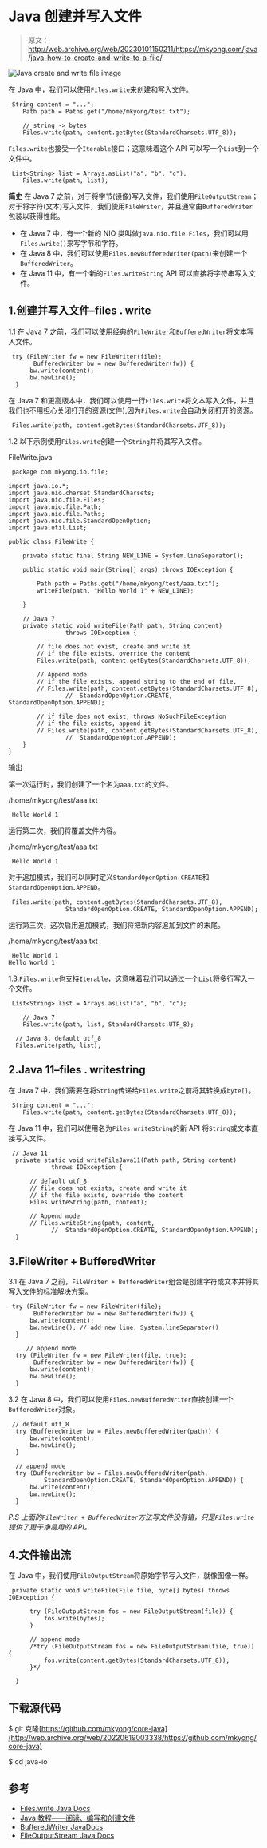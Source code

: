 # Java 创建并写入文件

> 原文：<http://web.archive.org/web/20230101150211/https://mkyong.com/java/java-how-to-create-and-write-to-a-file/>

![Java create and write file image](img/84809e89634363db31b20fa2199b3991.png)

在 Java 中，我们可以使用`Files.write`来创建和写入文件。

```
 String content = "...";
	Path path = Paths.get("/home/mkyong/test.txt");

	// string -> bytes
	Files.write(path, content.getBytes(StandardCharsets.UTF_8)); 
```

`Files.write`也接受一个`Iterable`接口；这意味着这个 API 可以写一个`List`到一个文件中。

```
 List<String> list = Arrays.asList("a", "b", "c");
	Files.write(path, list); 
```

**简史**
在 Java 7 之前，对于将字节(镜像)写入文件，我们使用`FileOutputStream`；对于将字符(文本)写入文件，我们使用`FileWriter`，并且通常由`BufferedWriter`包装以获得性能。

*   在 Java 7 中，有一个新的 NIO 类叫做`java.nio.file.Files`，我们可以用`Files.write()`来写字节和字符。
*   在 Java 8 中，我们可以使用`Files.newBufferedWriter(path)`来创建一个`BufferedWriter`。
*   在 Java 11 中，有一个新的`Files.writeString` API 可以直接将字符串写入文件。

## 1.创建并写入文件–files . write

1.1 在 Java 7 之前，我们可以使用经典的`FileWriter`和`BufferedWriter`将文本写入文件。

```
 try (FileWriter fw = new FileWriter(file);
       BufferedWriter bw = new BufferedWriter(fw)) {
      bw.write(content);
      bw.newLine();
  } 
```

在 Java 7 和更高版本中，我们可以使用一行`Files.write`将文本写入文件，并且我们也不用担心关闭打开的资源(文件),因为`Files.write`会自动关闭打开的资源。

```
 Files.write(path, content.getBytes(StandardCharsets.UTF_8)); 
```

1.2 以下示例使用`Files.write`创建一个`String`并将其写入文件。

FileWrite.java

```
 package com.mkyong.io.file;

import java.io.*;
import java.nio.charset.StandardCharsets;
import java.nio.file.Files;
import java.nio.file.Path;
import java.nio.file.Paths;
import java.nio.file.StandardOpenOption;
import java.util.List;

public class FileWrite {

    private static final String NEW_LINE = System.lineSeparator();

    public static void main(String[] args) throws IOException {

        Path path = Paths.get("/home/mkyong/test/aaa.txt");
        writeFile(path, "Hello World 1" + NEW_LINE);

    }

    // Java 7
    private static void writeFile(Path path, String content)
				throws IOException {

        // file does not exist, create and write it
        // if the file exists, override the content
        Files.write(path, content.getBytes(StandardCharsets.UTF_8));

        // Append mode
        // if the file exists, append string to the end of file.
        // Files.write(path, content.getBytes(StandardCharsets.UTF_8),
				//	StandardOpenOption.CREATE, StandardOpenOption.APPEND);

        // if file does not exist, throws NoSuchFileException
        // if the file exists, append it
        // Files.write(path, content.getBytes(StandardCharsets.UTF_8),
				//	StandardOpenOption.APPEND);
    }
} 
```

输出

第一次运行时，我们创建了一个名为`aaa.txt`的文件。

/home/mkyong/test/aaa.txt

```
 Hello World 1 
```

运行第二次，我们将覆盖文件内容。

/home/mkyong/test/aaa.txt

```
 Hello World 1 
```

对于追加模式，我们可以同时定义`StandardOpenOption.CREATE`和`StandardOpenOption.APPEND`。

```
 Files.write(path, content.getBytes(StandardCharsets.UTF_8),
				StandardOpenOption.CREATE, StandardOpenOption.APPEND); 
```

运行第三次，这次启用追加模式，我们将把新内容追加到文件的末尾。

/home/mkyong/test/aaa.txt

```
 Hello World 1
Hello World 1 
```

1.3.`Files.write`也支持`Iterable`，这意味着我们可以通过一个`List`将多行写入一个文件。

```
 List<String> list = Arrays.asList("a", "b", "c");

	// Java 7
	Files.write(path, list, StandardCharsets.UTF_8);

  // Java 8, default utf_8
  Files.write(path, list); 
```

## 2.Java 11–files . writestring

在 Java 7 中，我们需要在将`String`传递给`Files.write`之前将其转换成`byte[]`。

```
 String content = "...";
	Files.write(path, content.getBytes(StandardCharsets.UTF_8)); 
```

在 Java 11 中，我们可以使用名为`Files.writeString`的新 API 将`String`或文本直接写入文件。

```
 // Java 11
  private static void writeFileJava11(Path path, String content)
			throws IOException {

      // default utf_8
      // file does not exists, create and write it
      // if the file exists, override the content
      Files.writeString(path, content);

      // Append mode
      // Files.writeString(path, content,
			//	StandardOpenOption.CREATE, StandardOpenOption.APPEND);
  } 
```

## 3.FileWriter + BufferedWriter

3.1 在 Java 7 之前，`FileWriter + BufferedWriter`组合是创建字符或文本并将其写入文件的标准解决方案。

```
 try (FileWriter fw = new FileWriter(file);
       BufferedWriter bw = new BufferedWriter(fw)) {
      bw.write(content);
      bw.newLine(); // add new line, System.lineSeparator()
  }

	 // append mode
  try (FileWriter fw = new FileWriter(file, true);
       BufferedWriter bw = new BufferedWriter(fw)) {
      bw.write(content);
      bw.newLine();
  } 
```

3.2 在 Java 8 中，我们可以使用`Files.newBufferedWriter`直接创建一个`BufferedWriter`对象。

```
 // default utf_8
  try (BufferedWriter bw = Files.newBufferedWriter(path)) {
      bw.write(content);
      bw.newLine();
  }

  // append mode
  try (BufferedWriter bw = Files.newBufferedWriter(path,
          StandardOpenOption.CREATE, StandardOpenOption.APPEND)) {
      bw.write(content);
      bw.newLine();
  } 
```

*P.S 上面的`FileWriter + BufferedWriter`方法写文件没有错，只是`Files.write`提供了更干净易用的 API。*

## 4.文件输出流

在 Java 中，我们使用`FileOutputStream`将原始字节写入文件，就像图像一样。

```
 private static void writeFile(File file, byte[] bytes) throws IOException {

      try (FileOutputStream fos = new FileOutputStream(file)) {
          fos.write(bytes);
      }

      // append mode
      /*try (FileOutputStream fos = new FileOutputStream(file, true)) {
          fos.write(content.getBytes(StandardCharsets.UTF_8));
      }*/

  } 
```

## 下载源代码

$ git 克隆[https://github.com/mkyong/core-java](http://web.archive.org/web/20220619003338/https://github.com/mkyong/core-java)

$ cd java-io

## 参考

*   [Files.write Java Docs](http://web.archive.org/web/20220619003338/https://docs.oracle.com/javase/8/docs/api/java/nio/file/Files.html#write-java.nio.file.Path-java.lang.Iterable-java.nio.charset.Charset-java.nio.file.OpenOption...-)
*   [Java 教程——阅读、编写和创建文件](http://web.archive.org/web/20220619003338/https://docs.oracle.com/javase/tutorial/essential/io/file.html)
*   [BufferedWriter JavaDocs](http://web.archive.org/web/20220619003338/https://docs.oracle.com/javase/8/docs/api/java/io/BufferedWriter.html)
*   [FileOutputStream Java Docs](http://web.archive.org/web/20220619003338/https://docs.oracle.com/javase/8/docs/api/java/io/FileOutputStream.html)

<input type="hidden" id="mkyong-current-postId" value="15026">